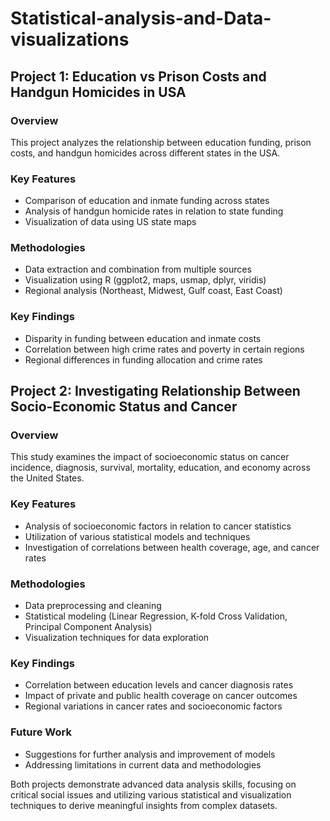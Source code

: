# Statistical-analysis-and-Data-visualizations

## Project 1: Education vs Prison Costs and Handgun Homicides in USA

### Overview
This project analyzes the relationship between education funding, prison costs, and handgun homicides across different states in the USA.

### Key Features
- Comparison of education and inmate funding across states
- Analysis of handgun homicide rates in relation to state funding
- Visualization of data using US state maps

### Methodologies
- Data extraction and combination from multiple sources
- Visualization using R (ggplot2, maps, usmap, dplyr, viridis)
- Regional analysis (Northeast, Midwest, Gulf coast, East Coast)

### Key Findings
- Disparity in funding between education and inmate costs
- Correlation between high crime rates and poverty in certain regions
- Regional differences in funding allocation and crime rates

## Project 2: Investigating Relationship Between Socio-Economic Status and Cancer

### Overview
This study examines the impact of socioeconomic status on cancer incidence, diagnosis, survival, mortality, education, and economy across the United States.

### Key Features
- Analysis of socioeconomic factors in relation to cancer statistics
- Utilization of various statistical models and techniques
- Investigation of correlations between health coverage, age, and cancer rates

### Methodologies
- Data preprocessing and cleaning
- Statistical modeling (Linear Regression, K-fold Cross Validation, Principal Component Analysis)
- Visualization techniques for data exploration

### Key Findings
- Correlation between education levels and cancer diagnosis rates
- Impact of private and public health coverage on cancer outcomes
- Regional variations in cancer rates and socioeconomic factors

### Future Work
- Suggestions for further analysis and improvement of models
- Addressing limitations in current data and methodologies


Both projects demonstrate advanced data analysis skills, focusing on critical social issues and utilizing various statistical and visualization techniques to derive meaningful insights from complex datasets.

